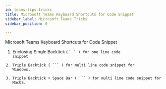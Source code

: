 ```yaml
---
id: teams-tips-tricks
title: Microsoft Teams Keyboard Shortcuts for Code Snippet
sidebar_label: Microsoft Teams Tricks
sidebar_position: 0

---
```

Microsoft Teams Keyboard Shortcuts for Code Snippet

1. Enclosing Single Backtick ( \` <code> \` ) for one line code snippet
2. Triple Backtick ( \`\`\` ) for multi line code snippet for Windows.
3. Triple Backtick + Space Bar ( \`\`\`  ) for multi line code snippet for MacOS.